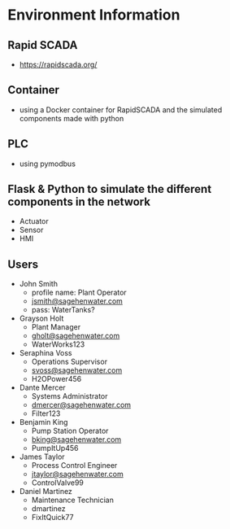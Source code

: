 # Environment Information

## Rapid SCADA
- https://rapidscada.org/

## Container
- using a Docker container for RapidSCADA and the simulated components made with python

## PLC
- using pymodbus

## Flask & Python to simulate the different components in the network
- Actuator
- Sensor
- HMI



## Users
- John Smith 
	- profile name: Plant Operator
	- jsmith@sagehenwater.com
	- pass: WaterTanks?
- Grayson Holt
	- Plant Manager
	- gholt@sagehenwater.com
	- WaterWorks123
- Seraphina Voss	
	- Operations Supervisor	
	- svoss@sagehenwater.com	
	- H2OPower456
- Dante Mercer	
	- Systems Administrator
	- dmercer@sagehenwater.com
	- Filter123
- Benjamin King	
	- Pump Station Operator	
	- bking@sagehenwater.com	
	- PumpItUp456
- James Taylor 
	- Process Control Engineer
	- jtaylor@sagehenwater.com
	- ControlValve99
- Daniel Martinez	
	- Maintenance Technician	
	- dmartinez	
	- FixItQuick77